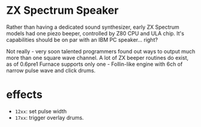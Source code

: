 # ZX Spectrum Speaker

Rather than having a dedicated sound synthesizer, early ZX Spectrum models had one piezo beeper, controlled by Z80 CPU and ULA chip. It's capabilities should be on par with an IBM PC speaker... right?

Not really - very soon talented programmers found out ways to output much more than one square wave channel. A lot of ZX beeper routines do exist, as of 0.6pre1 Furnace supports only one - Follin-like engine with 6ch of narrow pulse wave and click drums.

# effects

- `12xx`: set pulse width
- `17xx`: trigger overlay drums.
